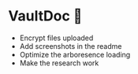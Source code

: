 # VaultDoc 🔐

- Encrypt files uploaded
- Add screenshots in the readme
- Optimize the arboresence loading
- Make the research work